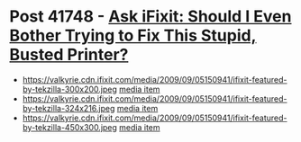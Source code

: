 # Post 41748 - [Ask iFixit: Should I Even Bother Trying to Fix This Stupid, Busted Printer?](https://www.ifixit.com/News/41748/ask-ifixit-should-i-even-bother-trying-to-fix-this-stupid-busted-printer)

- https://valkyrie.cdn.ifixit.com/media/2009/09/05150941/ifixit-featured-by-tekzilla-300x200.jpeg [media item](media-28625.md)
- https://valkyrie.cdn.ifixit.com/media/2009/09/05150941/ifixit-featured-by-tekzilla-324x216.jpeg [media item](media-28625.md)
- https://valkyrie.cdn.ifixit.com/media/2009/09/05150941/ifixit-featured-by-tekzilla-450x300.jpeg [media item](media-28625.md)